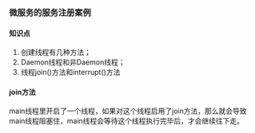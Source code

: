 ### 微服务的服务注册案例

#### 知识点

1. 创建线程有几种方法；
2. Daemon线程和非Daemon线程；
3. 线程join()方法和interrupt()方法

#### join方法

main线程里开启了一个线程，如果对这个线程启用了join方法，那么就会导致main线程阻塞住，main线程会等待这个线程执行完毕后，才会继续往下走。

